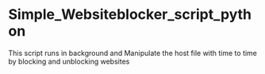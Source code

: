# Simple_Websiteblocker_script_python
This script runs in background and Manipulate the host file with time to time by blocking and unblocking websites 
